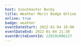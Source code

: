 ```yaml
---
host: Scoutmaster Bucky
title: Weather Merit Badge Online
online: true
badge: weather
eventDateStart: 2022-01-04 18:00
eventDateEnd: 2022-01-04 21:30
eventBriteEventId: 220191006227
---
```

